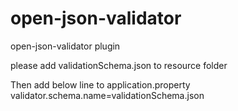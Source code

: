 # open-json-validator
open-json-validator plugin

please add validationSchema.json to resource folder

Then add below line to application.property
validator.schema.name=validationSchema.json


